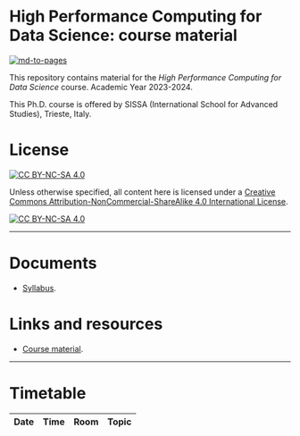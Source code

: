 # High Performance Computing for Data Science: course material

[![md-to-pages](https://github.com/pcafrica/hpc_for_data_science_2023-2024/actions/workflows/md-to-pages.yml/badge.svg)](https://github.com/pcafrica/hpc_for_data_science_2023-2024/actions/workflows/md-to-pages.yml)

This repository contains material for the *High Performance Computing for Data Science* course. Academic Year 2023-2024.
<br>

This Ph.D. course is offered by SISSA (International School for Advanced Studies), Trieste, Italy.

# License

[![CC BY-NC-SA 4.0][cc-by-nc-sa-shield]][cc-by-nc-sa]

Unless otherwise specified, all content here is licensed under a
[Creative Commons Attribution-NonCommercial-ShareAlike 4.0 International License][cc-by-nc-sa].

[![CC BY-NC-SA 4.0][cc-by-nc-sa-image]][cc-by-nc-sa]

[cc-by-nc-sa]: http://creativecommons.org/licenses/by-nc-sa/4.0/
[cc-by-nc-sa-image]: https://licensebuttons.net/l/by-nc-sa/4.0/88x31.png
[cc-by-nc-sa-shield]: https://img.shields.io/badge/License-CC%20BY--NC--SA%204.0-lightgrey.svg

---

# Documents
- [Syllabus](syllabus.md).

# Links and resources
- [Course material](https://pcafrica.github.io/hpc_for_data_science_2023-2024/).

---

# Timetable
| Date            | Time          | Room | Topic                                                                                                        |
| --------------- | ------------- | ---- | ------------------------------------------------------------------------------------------------------------ |
